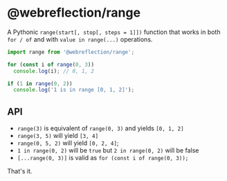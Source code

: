 # @webreflection/range

A Pythonic `range(start[, stop[, steps = 1]])` function that works in both `for / of` and with `value in range(...)` operations.

```js
import range from '@webreflection/range';

for (const i of range(0, 3))
  console.log(i); // 0, 1, 2

if (1 in range(0, 2))
  console.log('1 is in range [0, 1, 2]');
```

## API

  * `range(3)` is equivalent of `range(0, 3)` and yields `[0, 1, 2]`
  * `range(3, 5)` will yield `[3, 4]`
  * `range(0, 5, 2)` will yield `[0, 2, 4]`;
  * `1 in range(0, 2)` will be `true` but `2 in range(0, 2)` will be false
  * `[...range(0, 3)]` is valid as `for (const i of range(0, 3));`

That's it.
